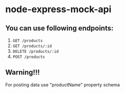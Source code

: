# node-express-mock-api

## You can use following endpoints:
1. `GET /products`
2. `GET /products/:id`
3. `DELETE /products/:id`
4. `POST /products`

## Warning!!!
For posting data use "productName" property schema
